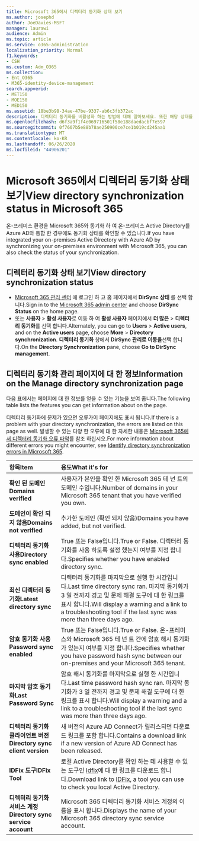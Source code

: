 ```yaml
---
title: Microsoft 365에서 디렉터리 동기화 상태 보기
ms.author: josephd
author: JoeDavies-MSFT
manager: laurawi
audience: Admin
ms.topic: article
ms.service: o365-administration
localization_priority: Normal
f1.keywords:
- CSH
ms.custom: Adm_O365
ms.collection:
- Ent_O365
- M365-identity-device-management
search.appverid:
- MET150
- MOE150
- MED150
ms.assetid: 18be3b98-34ae-47be-9337-ab6c3fb372ac
description: 디렉터리 동기화를 비활성화 하는 방법에 대해 알아보세요. 또한 해당 상태를 볼 수 있습니다.
ms.openlocfilehash: d6f3a9f1f4e069716501f58e188daedacbf7e597
ms.sourcegitcommit: 0f7607b5e88b78ae250900ce7ce1b019cd245aa1
ms.translationtype: MT
ms.contentlocale: ko-KR
ms.lasthandoff: 06/26/2020
ms.locfileid: "44906201"
---
```

# <a name="view-directory-synchronization-status-in-microsoft-365"></a><span data-ttu-id="16535-104">Microsoft 365에서 디렉터리 동기화 상태 보기</span><span class="sxs-lookup"><span data-stu-id="16535-104">View directory synchronization status in Microsoft 365</span></span>

<span data-ttu-id="16535-105">온-프레미스 환경을 Microsoft 365와 동기화 하 여 온-프레미스 Active Directory를 Azure AD와 통합 한 경우에도 동기화 상태를 확인할 수 있습니다.</span><span class="sxs-lookup"><span data-stu-id="16535-105">If you have integrated your on-premises Active Directory with Azure AD by synchronizing your on-premises environment with Microsoft 365, you can also check the status of your synchronization.</span></span>
  
## <a name="view-directory-synchronization-status"></a><span data-ttu-id="16535-106">디렉터리 동기화 상태 보기</span><span class="sxs-lookup"><span data-stu-id="16535-106">View directory synchronization status</span></span>

- <span data-ttu-id="16535-107">[Microsoft 365 관리 센터](https://admin.microsoft.com) 에 로그인 하 고 홈 페이지에서 **DirSync 상태** 를 선택 합니다.</span><span class="sxs-lookup"><span data-stu-id="16535-107">Sign in to the [Microsoft 365 admin center](https://admin.microsoft.com) and choose **DirSync Status** on the home page.</span></span>
- <span data-ttu-id="16535-108">또는 **사용자** \> **활성 사용자**로 이동 하 여 **활성 사용자** 페이지에서 **더 많은** \> **디렉터리 동기화**를 선택 합니다.</span><span class="sxs-lookup"><span data-stu-id="16535-108">Alternately, you can go to **Users** \> **Active users**, and on the **Active users** page, choose **More** \> **Directory synchronization**.</span></span> <span data-ttu-id="16535-109">**디렉터리 동기화** 창에서 **DirSync 관리로 이동을**선택 합니다.</span><span class="sxs-lookup"><span data-stu-id="16535-109">On the **Directory Synchronization** pane, choose **Go to DirSync management**.</span></span>

## <a name="information-on-the-manage-directory-synchronization-page"></a><span data-ttu-id="16535-110">디렉터리 동기화 관리 페이지에 대 한 정보</span><span class="sxs-lookup"><span data-stu-id="16535-110">Information on the Manage directory synchronization page</span></span>

<span data-ttu-id="16535-111">다음 표에서는 페이지에 대 한 정보를 얻을 수 있는 기능을 보여 줍니다.</span><span class="sxs-lookup"><span data-stu-id="16535-111">The following table lists the features you can get information about on the page.</span></span>
  
<span data-ttu-id="16535-112">디렉터리 동기화에 문제가 있으면 오류가이 페이지에도 표시 됩니다.</span><span class="sxs-lookup"><span data-stu-id="16535-112">If there is a problem with your directory synchronization, the errors are listed on this page as well.</span></span> <span data-ttu-id="16535-113">발생할 수 있는 다양 한 오류에 대 한 자세한 내용은 [Microsoft 365에서 디렉터리 동기화 오류 파악](identify-directory-synchronization-errors.md)를 참조 하십시오.</span><span class="sxs-lookup"><span data-stu-id="16535-113">For more information about different errors you might encounter, see [Identify directory synchronization errors in Microsoft 365](identify-directory-synchronization-errors.md).</span></span>
  
|<span data-ttu-id="16535-114">**항목**</span><span class="sxs-lookup"><span data-stu-id="16535-114">**Item**</span></span>|<span data-ttu-id="16535-115">**용도**</span><span class="sxs-lookup"><span data-stu-id="16535-115">**What it's for**</span></span>|
|:-----|:-----|
|<span data-ttu-id="16535-116">**확인 된 도메인**</span><span class="sxs-lookup"><span data-stu-id="16535-116">**Domains verified**</span></span> | <span data-ttu-id="16535-117">사용자가 본인을 확인 한 Microsoft 365 테 넌 트의 도메인 수입니다.</span><span class="sxs-lookup"><span data-stu-id="16535-117">Number of domains in your Microsoft 365 tenant that you have verified you own.</span></span> |
|<span data-ttu-id="16535-118">**도메인이 확인 되지 않음**</span><span class="sxs-lookup"><span data-stu-id="16535-118">**Domains not verified**</span></span> | <span data-ttu-id="16535-119">추가한 도메인 (확인 되지 않음)</span><span class="sxs-lookup"><span data-stu-id="16535-119">Domains you have added, but not verified.</span></span> |
|<span data-ttu-id="16535-120">**디렉터리 동기화 사용**</span><span class="sxs-lookup"><span data-stu-id="16535-120">**Directory sync enabled**</span></span> |<span data-ttu-id="16535-121">True 또는 False입니다.</span><span class="sxs-lookup"><span data-stu-id="16535-121">True or False.</span></span> <span data-ttu-id="16535-122">디렉터리 동기화를 사용 하도록 설정 했는지 여부를 지정 합니다.</span><span class="sxs-lookup"><span data-stu-id="16535-122">Specifies whether you have enabled directory sync.</span></span> |
|<span data-ttu-id="16535-123">**최신 디렉터리 동기화**</span><span class="sxs-lookup"><span data-stu-id="16535-123">**Latest directory sync**</span></span> | <span data-ttu-id="16535-124">디렉터리 동기화를 마지막으로 실행 한 시간입니다.</span><span class="sxs-lookup"><span data-stu-id="16535-124">Last time directory sync ran.</span></span> <span data-ttu-id="16535-125">마지막 동기화가 3 일 전까지 경고 및 문제 해결 도구에 대 한 링크를 표시 합니다.</span><span class="sxs-lookup"><span data-stu-id="16535-125">Will display a warning and a link to a troubleshooting tool if the last sync was more than three days ago.</span></span> |
|<span data-ttu-id="16535-126">**암호 동기화 사용**</span><span class="sxs-lookup"><span data-stu-id="16535-126">**Password sync enabled**</span></span> | <span data-ttu-id="16535-127">True 또는 False입니다.</span><span class="sxs-lookup"><span data-stu-id="16535-127">True or False.</span></span> <span data-ttu-id="16535-128">온-프레미스와 Microsoft 365 테 넌 트 간에 암호 해시 동기화가 있는지 여부를 지정 합니다.</span><span class="sxs-lookup"><span data-stu-id="16535-128">Specifies whether you have password hash sync between our on-premises and your Microsoft 365 tenant.</span></span> |
|<span data-ttu-id="16535-129">**마지막 암호 동기화**</span><span class="sxs-lookup"><span data-stu-id="16535-129">**Last Password Sync**</span></span> | <span data-ttu-id="16535-130">암호 해시 동기화를 마지막으로 실행 한 시간입니다.</span><span class="sxs-lookup"><span data-stu-id="16535-130">Last time password hash sync ran.</span></span> <span data-ttu-id="16535-131">마지막 동기화가 3 일 전까지 경고 및 문제 해결 도구에 대 한 링크를 표시 합니다.</span><span class="sxs-lookup"><span data-stu-id="16535-131">Will display a warning and a link to a troubleshooting tool if the last sync was more than three days ago.</span></span> |
|<span data-ttu-id="16535-132">**디렉터리 동기화 클라이언트 버전**</span><span class="sxs-lookup"><span data-stu-id="16535-132">**Directory sync client version**</span></span> | <span data-ttu-id="16535-133">새 버전의 Azure AD Connect가 릴리스되면 다운로드 링크를 포함 합니다.</span><span class="sxs-lookup"><span data-stu-id="16535-133">Contains a download link if a new version of Azure AD Connect has been released.</span></span> |
|<span data-ttu-id="16535-134">**IDFix 도구**</span><span class="sxs-lookup"><span data-stu-id="16535-134">**IDFix Tool**</span></span> | <span data-ttu-id="16535-135">로컬 Active Directory를 확인 하는 데 사용할 수 있는 도구인 [Idfix](install-and-run-idfix.md)에 대 한 링크를 다운로드 합니다.</span><span class="sxs-lookup"><span data-stu-id="16535-135">Download link to [IDFix](install-and-run-idfix.md), a tool you can use to check you local Active Directory.</span></span> |
|<span data-ttu-id="16535-136">**디렉터리 동기화 서비스 계정**</span><span class="sxs-lookup"><span data-stu-id="16535-136">**Directory sync service account**</span></span> | <span data-ttu-id="16535-137">Microsoft 365 디렉터리 동기화 서비스 계정의 이름을 표시 합니다.</span><span class="sxs-lookup"><span data-stu-id="16535-137">Displays the name of your Microsoft 365 directory sync service account.</span></span> |